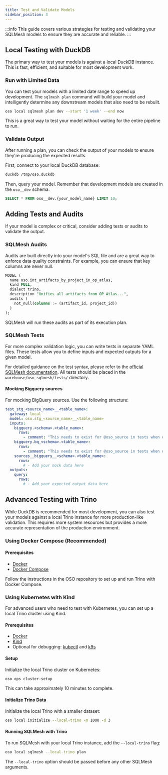 ```yaml
---
title: Test and Validate Models
sidebar_position: 3
---
```


:::info
This guide covers various strategies for testing and validating your SQLMesh models to ensure they are accurate and reliable.
:::

## Local Testing with DuckDB

The primary way to test your models is against a local DuckDB instance. This is fast, efficient, and suitable for most development work.

### Run with Limited Data

You can test your models with a limited date range to speed up development. The `sqlmesh plan` command will build your model and intelligently determine any downstream models that also need to be rebuilt.

```bash
oso local sqlmesh plan dev --start '1 week' --end now
```

This is a great way to test your model without waiting for the entire pipeline to run.

### Validate Output

After running a plan, you can check the output of your models to ensure they're producing the expected results.

First, connect to your local DuckDB database:

```bash
duckdb /tmp/oso.duckdb
```

Then, query your model. Remember that development models are created in the `oso__dev` schema.

```sql
SELECT * FROM oso__dev.{your_model_name} LIMIT 10;
```

## Adding Tests and Audits

If your model is complex or critical, consider adding tests or audits to validate the output.

### SQLMesh Audits

Audits are built directly into your model's SQL file and are a great way to enforce data quality constraints. For example, you can ensure that key columns are never null.

```sql
MODEL (
  name oso.int_artifacts_by_project_in_op_atlas,
  kind FULL,
  dialect trino,
  description "Unifies all artifacts from OP Atlas...",
  audits (
    not_null(columns := (artifact_id, project_id))
  )
);
```

SQLMesh will run these audits as part of its execution plan.

### SQLMesh Tests

For more complex validation logic, you can write tests in separate YAML files. These tests allow you to define inputs and expected outputs for a given model.

For detailed guidance on the test syntax, please refer to the [official SQLMesh documentation](https://sqlmesh.readthedocs.io/en/latest/concepts/tests/). All tests should be placed in the `warehouse/oso_sqlmesh/tests/` directory.

#### Mocking Bigquery sources

For mocking BigQuery sources. Use the following structure:

```yaml
test_stg_<source_name>__<table_name>:
  gateway: local
  model: oso.stg_<source_name>__<table_name>
  inputs:
    bigquery.<schema>.<table_name>:
      rows:
        - comment: "This needs to exist for @oso_source in tests when using trino gateway"
    bigquery.bq_<schema>.<table_name>:
      rows:
        - comment: "This needs to exist for @oso_source in tests when using local-trino gateway"
    sources__bigquery__<schema>.<table_name>:
      rows:
        # - Add your mock data here
  outputs:
    query:
      rows:
        # - Add your expected output data here
```

## Advanced Testing with Trino

While DuckDB is recommended for most development, you can also test your models against a local Trino instance for more production-like validation. This requires more system resources but provides a more accurate representation of the production environment.

### Using Docker Compose (Recommended)

#### Prerequisites

- [Docker](https://www.docker.com/)
- [Docker Compose](https://docs.docker.com/compose/install/)

Follow the instructions in the OSO repository to set up and run Trino with Docker Compose.

### Using Kubernetes with Kind

For advanced users who need to test with Kubernetes, you can set up a local Trino cluster using Kind.

#### Prerequisites

- [Docker](https://www.docker.com/)
- [Kind](https://kind.sigs.k8s.io/)
- Optional for debugging: [kubectl](https://kubernetes.io/docs/tasks/tools/) and [k9s](https://k9scli.io/topics/install/)

#### Setup

Initialize the local Trino cluster on Kubernetes:

```bash
oso ops cluster-setup
```

This can take approximately 10 minutes to complete.

#### Initialize Trino Data

Initialize the local Trino with a smaller dataset:

```bash
oso local initialize --local-trino -m 1000 -d 3
```

#### Running SQLMesh with Trino

To run SQLMesh with your local Trino instance, add the `--local-trino` flag:

```bash
oso local sqlmesh --local-trino plan
```

The `--local-trino` option should be passed before any other SQLMesh arguments.
